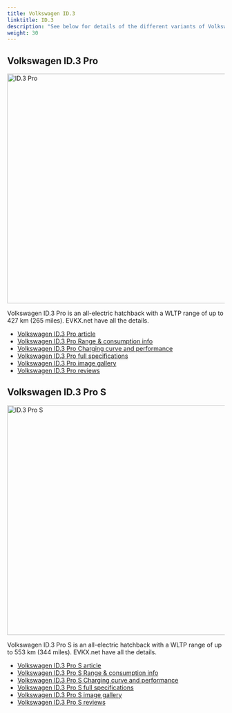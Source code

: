 ```yaml
---
title: Volkswagen ID.3
linktitle: ID.3
description: "See below for details of the different variants of Volkswagen ID.3"
weight: 30
---
```

## Volkswagen ID.3 Pro

<a href="/models/volkswagen/id.3/id.3_pro/"><img src="https://media.evkx.net/multimedia/models/volkswagen/id.3/id.3_pro/main_1_st.jpg" width="800" height="532" alt="ID.3 Pro" ></a>

Volkswagen ID.3 Pro is an all-electric hatchback with a WLTP range of up to 427 km (265 miles). EVKX.net have all the details. 

- [Volkswagen ID.3 Pro article](/models/volkswagen/id.3/id.3_pro/)
- [Volkswagen ID.3 Pro Range & consumption info](/models/volkswagen/id.3/id.3_pro//rangeandconsumption)
- [Volkswagen ID.3 Pro Charging curve and performance](/models/volkswagen/id.3/id.3_pro//chargingcurve)
- [Volkswagen ID.3 Pro full specifications](/models/volkswagen/id.3/id.3_pro//specifications)
- [Volkswagen ID.3 Pro image gallery](/models/volkswagen/id.3/id.3_pro//gallery)
- [Volkswagen ID.3 Pro reviews](/models/volkswagen/id.3/id.3_pro//reviews)

## Volkswagen ID.3 Pro S

<a href="/models/volkswagen/id.3/id.3_pro_s/"><img src="https://media.evkx.net/multimedia/models/volkswagen/id.3/id.3_pro_s/main_1_st.jpg" width="800" height="532" alt="ID.3 Pro S" ></a>

Volkswagen ID.3 Pro S is an all-electric hatchback with a WLTP range of up to 553 km (344 miles). EVKX.net have all the details. 

- [Volkswagen ID.3 Pro S article](/models/volkswagen/id.3/id.3_pro_s/)
- [Volkswagen ID.3 Pro S Range & consumption info](/models/volkswagen/id.3/id.3_pro_s//rangeandconsumption)
- [Volkswagen ID.3 Pro S Charging curve and performance](/models/volkswagen/id.3/id.3_pro_s//chargingcurve)
- [Volkswagen ID.3 Pro S full specifications](/models/volkswagen/id.3/id.3_pro_s//specifications)
- [Volkswagen ID.3 Pro S image gallery](/models/volkswagen/id.3/id.3_pro_s//gallery)
- [Volkswagen ID.3 Pro S reviews](/models/volkswagen/id.3/id.3_pro_s//reviews)

